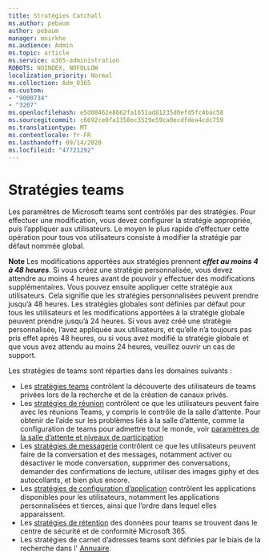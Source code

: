 ```yaml
---
title: Stratégies Catchall
ms.author: pebaum
author: pebaum
manager: mnirkhe
ms.audience: Admin
ms.topic: article
ms.service: o365-administration
ROBOTS: NOINDEX, NOFOLLOW
localization_priority: Normal
ms.collection: Adm_O365
ms.custom:
- "9000734"
- "3207"
ms.openlocfilehash: e5d08462e8662fa1651ad81235d0efd5fc4bac58
ms.sourcegitcommit: c6692ce0fa1358ec3529e59ca0ecdfdea4cdc759
ms.translationtype: MT
ms.contentlocale: fr-FR
ms.lasthandoff: 09/14/2020
ms.locfileid: "47721292"
---
```

# <a name="teams-policies"></a>Stratégies teams

Les paramètres de Microsoft teams sont contrôlés par des stratégies. Pour effectuer une modification, vous devez configurer la stratégie appropriée, puis l’appliquer aux utilisateurs. Le moyen le plus rapide d’effectuer cette opération pour tous vos utilisateurs consiste à modifier la stratégie par défaut nommée global. 

**Note** Les modifications apportées aux stratégies prennent ***effet au moins 4 à 48 heures***. Si vous créez une stratégie personnalisée, vous devez attendre au moins 4 heures avant de pouvoir y effectuer des modifications supplémentaires. Vous pouvez ensuite appliquer cette stratégie aux utilisateurs. Cela signifie que les stratégies personnalisées peuvent prendre jusqu’à 48 heures. Les stratégies globales sont définies par défaut pour tous les utilisateurs et les modifications apportées à la stratégie globale peuvent prendre jusqu’à 24 heures. Si vous avez créé une stratégie personnalisée, l’avez appliquée aux utilisateurs, et qu’elle n’a toujours pas pris effet après 48 heures, ou si vous avez modifié la stratégie globale et que vous avez attendu au moins 24 heures, veuillez ouvrir un cas de support.

Les stratégies de teams sont réparties dans les domaines suivants :

- Les [stratégies teams](https://docs.microsoft.com/MicrosoftTeams/teams-policies) contrôlent la découverte des utilisateurs de teams privées lors de la recherche et de la création de canaux privés.  
- Les [stratégies de réunion](https://docs.microsoft.com/microsoftteams/meeting-policies-in-teams) contrôlent ce que les utilisateurs peuvent faire avec les réunions Teams, y compris le contrôle de la salle d’attente. Pour obtenir de l’aide sur les problèmes liés à la salle d’attente, comme la configuration de teams pour admettre tout le monde, voir [paramètres de la salle d’attente et niveaux de participation](https://docs.microsoft.com/alchemyinsights/bypass-lobby)
- Les [stratégies de messagerie](https://docs.microsoft.com/microsoftteams/messaging-policies-in-teams) contrôlent ce que les utilisateurs peuvent faire de la conversation et des messages, notamment activer ou désactiver le mode conversation, supprimer des conversations, demander des confirmations de lecture, utiliser des images giphy et des autocollants, et bien plus encore.
- Les [stratégies de configuration d’application](https://docs.microsoft.com/MicrosoftTeams/teams-app-setup-policies) contrôlent les applications disponibles pour les utilisateurs, notamment les applications personnalisées et tierces, ainsi que l’ordre dans lequel elles apparaissent.  
- Les [stratégies de rétention](https://docs.microsoft.com/microsoftteams/retention-policies) des données pour teams se trouvent dans le centre de sécurité et de conformité Microsoft 365.
- Les stratégies de carnet d’adresses teams sont définies par le biais de la recherche dans l' [Annuaire](https://docs.microsoft.com/MicrosoftTeams/teams-scoped-directory-search).